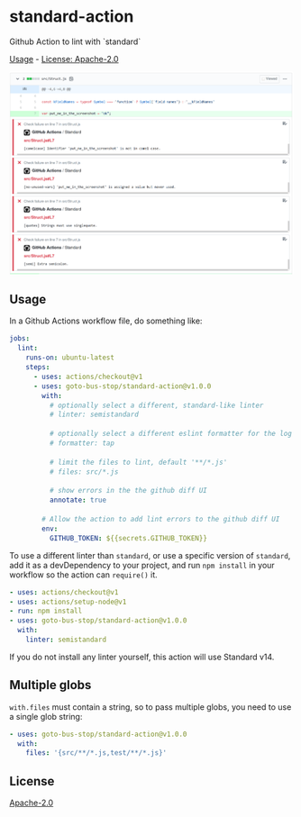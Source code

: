 # standard-action

Github Action to lint with &#x60;standard&#x60;

[Usage](#usage) - [License: Apache-2.0](#license)

![Screenshot with Annotations](screenshot.png)

## Usage

In a Github Actions workflow file, do something like:

```yaml
jobs:
  lint:
    runs-on: ubuntu-latest
    steps:
      - uses: actions/checkout@v1
      - uses: goto-bus-stop/standard-action@v1.0.0
        with:
          # optionally select a different, standard-like linter
          # linter: semistandard

          # optionally select a different eslint formatter for the log output, default 'stylish'
          # formatter: tap

          # limit the files to lint, default '**/*.js'
          # files: src/*.js

          # show errors in the the github diff UI
          annotate: true

        # Allow the action to add lint errors to the github diff UI
        env:
          GITHUB_TOKEN: ${{secrets.GITHUB_TOKEN}}
```

To use a different linter than `standard`, or use a specific version of `standard`, add it as a devDependency to your project, and run `npm install` in your workflow so the action can `require()` it.

```yaml
- uses: actions/checkout@v1
- uses: actions/setup-node@v1
- run: npm install
- uses: goto-bus-stop/standard-action@v1.0.0
  with:
    linter: semistandard
```

If you do not install any linter yourself, this action will use Standard v14.

## Multiple globs

`with.files` must contain a string, so to pass multiple globs, you need to use a single glob string:
```yaml
- uses: goto-bus-stop/standard-action@v1.0.0
  with:
    files: '{src/**/*.js,test/**/*.js}'
```

## License

[Apache-2.0](LICENSE.md)
